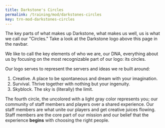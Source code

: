```yaml
---
title: Darkstone's Circles
permalink: /training/mod/darkstones-circles
key: trn-mod-darkstones-circles
---
```


The key parts of what makes up Darkstone, what makes us well, us is what we call our "Circles." Take a look at the Darkstone logo above this page in the navbar.

We like to call the key elements of who we are, our DNA, everything about us by focusing on the most recognizable part of our logo: its circles.

Our logo serves to represent the servers and ideas we re built around:
1. Creative. A place to be spontaneous and dream with your imagination.
2. Survival. Thrive together with nothing but your ingenuity.
3. Skyblock. The sky is (literally) the limit.

The fourth circle, the uncolored with a light gray color represents you; our community of staff members and players over a shared experience. Our staff members are what unite our players and get creative juices flowing. Staff members are the core part of our mission and our belief that the experience **begins** with choosing the right people.
